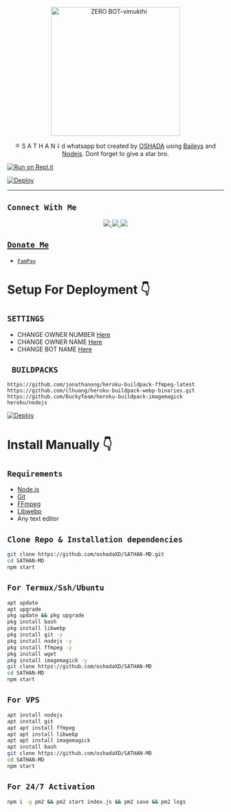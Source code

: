 <p align="center">
<img src="https://telegra.ph/file/1002f62834d0c24eecbf8.jpg" alt="ZERO BOT-vimukthi" width="300"/>

<p align="center">
⛧ S A T H A N ⸸ d whatsapp bot created by <a href="https://github.com/oshadaXD" target="_blank">OSHADA</a> using <a href="https://github.com/adiwajshing/Baileys" target="_blank">Baileys</a> and <a href="https://github.com/nodejs" target="_blank">Nodejs</a>. Dont forget to give a star bro.
</p>




[![Run on Repl.it](https://repl.it/badge/github/phaticusthiccy/WhatsAsenaDuplicated)](https://replit.com/@oshadaoshadsf/SATHAN-MD-1?v=1)

[![Deploy](https://www.herokucdn.com/deploy/button.svg)](https://dashboard.heroku.com/new-app?button-url=https://github.com/oshadaXD/SATHAN-MD/)



-------

## ```Connect With Me```
<p align="center">
<a href="https://wa.me/94775792013"><img src="https://img.shields.io/badge/Contact Xeon-25D366?style=for-the-badge&logo=whatsapp&logoColor=white" />
<a href="https://chat.whatsapp.com/IM3kisqn93y5ulAwobJUaC"><img src="https://img.shields.io/badge/Join Official GC-25D366?style=for-the-badge&logo=whatsapp&logoColor=white" />
<a href="g"><img src="https://img.shields.io/badge/Subscribe Xeon-ff0000?style=for-the-badge&logo=youtube&logoColor=ff000000&link=https://www.youtube.com/c/BOTINDO" /><br>
</p>

## ```Donate Me```

- [`FamPay`](https://telegra.ph/file/69933531032d509ff9e54.jpg)


# Setup For Deployment 👇

## `SETTINGS`

- CHANGE OWNER NUMBER [Here](https://github.com/oshadaXD/SATHAN-MD/blob/master/config/config.json#L26)
- CHANGE OWNER NAME [Here](https://github.com/oshadaXD/SATHAN-MD/blob/master/config/config.json#L37)
- CHANGE BOT NAME [Here](https://github.com/oshadaXD/SATHAN-MD/blob/master/config/config.json#L28)

## ` BUILDPACKS`

```
https://github.com/jonathanong/heroku-buildpack-ffmpeg-latest
https://github.com/clhuang/heroku-buildpack-webp-binaries.git
https://github.com/DuckyTeam/heroku-buildpack-imagemagick
heroku/nodejs
```

[![Deploy](https://www.herokucdn.com/deploy/button.svg)](https://heroku.com/deploy?template=https://github.com/oshadaXD/SATHAN-MD/)

# Install Manually 👇
## `Requirements`
* [Node.js](https://nodejs.org/en/)
* [Git](https://git-scm.com/downloads)
* [FFmpeg](https://github.com/BtbN/FFmpeg-Builds/releases/download/autobuild-2020-12-08-13-03/ffmpeg-n4.3.1-26-gca55240b8c-win64-gpl-4.3.zip)
* [Libwebp](https://developers.google.com/speed/webp/download)
* Any text editor
## `Clone Repo & Installation dependencies`
```bash
git clone https://github.com/oshadaXD/SATHAN-MD.git
cd SATHAN-MD
npm start
```
## `For Termux/Ssh/Ubuntu`
```bash
apt update
apt upgrade
pkg update && pkg upgrade
pkg install bash
pkg install libwebp
pkg install git -y
pkg install nodejs -y 
pkg install ffmpeg -y 
pkg install wget
pkg install imagemagick -y
git clone https://github.com/oshadaXD/SATHAN-MD
cd SATHAN-MD
npm start
```
## `For VPS`
```bash
apt install nodejs 
apt install git 
apt apt install ffmpeg 
apt apt install libwebp 
apt apt install imagemagick
apt install bash
git clone https://github.com/oshadaXD/SATHAN-MD
cd SATHAN-MD
npm start
```
## `For 24/7 Activation`
```bash
npm i -g pm2 && pm2 start index.js && pm2 save && pm2 logs
```
